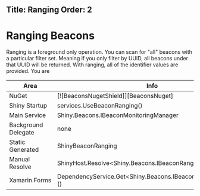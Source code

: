 Title: Ranging
Order: 2
---

# Ranging Beacons

Ranging is a foreground only operation.  You can scan for "all" beacons with a particular filter set.  Meaning if you only filter by UUID, all beacons under that UUID will be returned.  With ranging, all of the identifier values are provided.  You are 


|Area|Info|
|----|----|
|NuGet| [![BeaconsNugetShield]][BeaconsNuget] |
|Shiny Startup|services.UseBeaconRanging()|
|Main Service|Shiny.Beacons.IBeaconMonitoringManager|
|Background Delegate|none|
|Static Generated|ShinyBeaconRanging|
|Manual Resolve|ShinyHost.Resolve<Shiny.Beacons.IBeaconRangingManager>()|
|Xamarin.Forms|DependencyService.Get<Shiny.Beacons.IBeaconRangingManager>()|

<?! Include "../../nuget.md" /?>